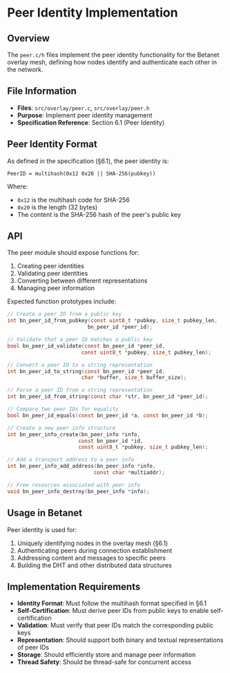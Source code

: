 # Peer Identity Implementation

## Overview

The `peer.c/h` files implement the peer identity functionality for the Betanet overlay mesh, defining how nodes identify and authenticate each other in the network.

## File Information

- **Files**: `src/overlay/peer.c`, `src/overlay/peer.h`
- **Purpose**: Implement peer identity management
- **Specification Reference**: Section 6.1 (Peer Identity)

## Peer Identity Format

As defined in the specification (§6.1), the peer identity is:

```
PeerID = multihash(0x12 0x20 || SHA-256(pubkey))
```

Where:
- `0x12` is the multihash code for SHA-256
- `0x20` is the length (32 bytes)
- The content is the SHA-256 hash of the peer's public key

## API

The peer module should expose functions for:

1. Creating peer identities
2. Validating peer identities
3. Converting between different representations
4. Managing peer information

Expected function prototypes include:

```c
// Create a peer ID from a public key
int bn_peer_id_from_pubkey(const uint8_t *pubkey, size_t pubkey_len, 
                          bn_peer_id *peer_id);

// Validate that a peer ID matches a public key
bool bn_peer_id_validate(const bn_peer_id *peer_id, 
                        const uint8_t *pubkey, size_t pubkey_len);

// Convert a peer ID to a string representation
int bn_peer_id_to_string(const bn_peer_id *peer_id, 
                        char *buffer, size_t buffer_size);

// Parse a peer ID from a string representation
int bn_peer_id_from_string(const char *str, bn_peer_id *peer_id);

// Compare two peer IDs for equality
bool bn_peer_id_equals(const bn_peer_id *a, const bn_peer_id *b);

// Create a new peer info structure
int bn_peer_info_create(bn_peer_info *info, 
                       const bn_peer_id *id,
                       const uint8_t *pubkey, size_t pubkey_len);

// Add a transport address to a peer info
int bn_peer_info_add_address(bn_peer_info *info,
                            const char *multiaddr);

// Free resources associated with peer info
void bn_peer_info_destroy(bn_peer_info *info);
```

## Usage in Betanet

Peer identity is used for:

1. Uniquely identifying nodes in the overlay mesh (§6.1)
2. Authenticating peers during connection establishment
3. Addressing content and messages to specific peers
4. Building the DHT and other distributed data structures

## Implementation Requirements

- **Identity Format**: Must follow the multihash format specified in §6.1
- **Self-Certification**: Must derive peer IDs from public keys to enable self-certification
- **Validation**: Must verify that peer IDs match the corresponding public keys
- **Representation**: Should support both binary and textual representations of peer IDs
- **Storage**: Should efficiently store and manage peer information
- **Thread Safety**: Should be thread-safe for concurrent access